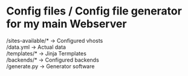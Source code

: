 # Config files / Config file generator for my main Webserver

/sites-available/* &rarr; Configured vhosts  
/data.yml &rarr; Actual data  
/templates/* &rarr; Jinja Termplates  
/backends/* &rarr; Configured backends  
/generate.py &rarr; Generator software
